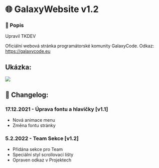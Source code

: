 # 🌐 GalaxyWebsite v1.2

### 📄 Popis

Upravil TKDEV

Oficiální webová stránka programátorské komunity GalaxyCode. Odkaz: https://galaxycode.eu

## Ukázka:

![](https://media.discordapp.net/attachments/929171373635534928/931556922275033148/screen.png?width=1335&height=670)

## 📜 Changelog:

### 17.12.2021 - Úprava fontu a hlavičky [v1.1]
- Nová animace menu
- Změna fontu stránky

### 5.2.2022 - Team Sekce [v1.2]
- Přidána sekce pro Team
- Speciální styl scrollovací lišty
- Opraven odkaz v Projektech
